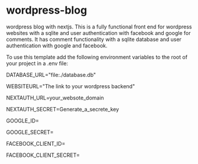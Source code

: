 # wordpress-blog
wordpress blog with nextjs.
This is a fully functional front end for wordpress websites with a sqlite and user authentication with facebook and google for comments.
It has comment functionality with a sqlite database and user authentication with google and facebook.


To use this template add the following environment variables to the root of your project in a .env file:

<!-- I used sqlite database this is the path to the data base file -->

DATABASE_URL="file:./database.db" 

<!-- api endpoint of wordpress -->

WEBSITEURL="The link to your wordpress backend" 

<!-- website url  -->

NEXTAUTH_URL=your_websote_domain

NEXTAUTH_SECRET=Generate_a_secrete_key

<!-- provider details for next auth -->

GOOGLE_ID=

GOOGLE_SECRET=

FACEBOOK_CLIENT_ID=

FACEBOOK_CLIENT_SECRET=
